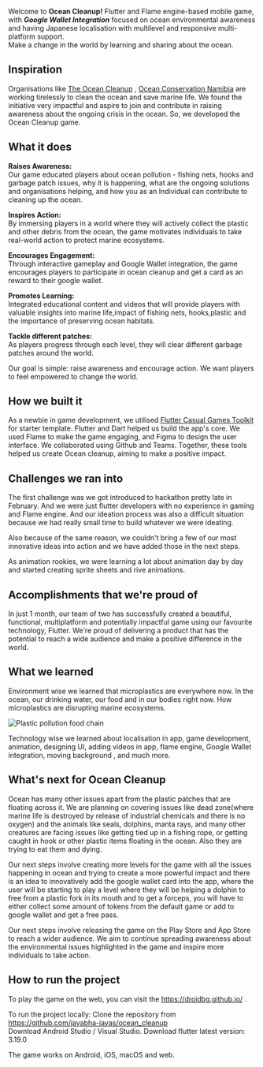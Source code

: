 Welcome to **Ocean Cleanup!** Flutter and Flame engine-based mobile game, with _**Google Wallet Integration**_ focused on ocean environmental awareness and having Japanese localisation with multilevel and responsive multi-platform support. \
Make a change in the world by learning and sharing about the ocean.

## Inspiration

Organisations like [The Ocean Cleanup](https://theoceancleanup.com/) , [Ocean Conservation Namibia](https://www.ocnamibia.org/ ) are working tirelessly to clean the ocean and save marine life. 
We found the initiative very impactful and aspire to join and contribute in raising awareness about the ongoing crisis in the ocean. So, we developed the Ocean Cleanup game.

## What it does

**Raises Awareness:** \
Our game educated players about ocean pollution - fishing nets, hooks and garbage patch issues, why it is happening, what are the ongoing solutions and organisations helping, and how you as an Individual can contribute to cleaning up the ocean.  

**Inspires Action:** \
By immersing players in a world where they will actively collect the plastic and other debris from the ocean, the game motivates individuals to take real-world action to protect marine ecosystems. 

**Encourages Engagement:** \
Through interactive gameplay and Google Wallet integration, the game encourages players to participate in ocean cleanup and get a card as an reward to their google wallet.

**Promotes Learning:** \
Integrated educational content and videos that will provide players with valuable insights into marine life,impact of fishing nets,  hooks,plastic and the importance of preserving ocean habitats. 

**Tackle different patches:** \
As players progress through each level, they will clear different garbage patches around the world.

Our goal is simple: raise awareness and encourage action. We want players to feel empowered to change the world.

## How we built it

As a newbie in game development, we utilised [Flutter Casual Games Toolkit](https://flutter.dev/games) for starter template. 
Flutter and Dart helped us build the app's core. 
We used Flame to make the game engaging, and Figma to design the user interface.
We collaborated using Github and Teams.
Together, these tools helped us create Ocean cleanup, aiming to make a positive impact. 

## Challenges we ran into

The first challenge was we got introduced to hackathon pretty late in February. And we were just flutter developers with no experience in gaming and Flame engine. And our ideation process was also a difficult situation because we had really small time to build whatever we were ideating.

Also because of the same reason, we couldn't bring a few of our most innovative ideas into action and we have added those in the next steps.

As animation rookies, we were learning a lot about animation day by day and started creating sprite sheets and rive animations.

## Accomplishments that we're proud of

In just 1 month, our team of two has successfully created a beautiful, functional, multiplatform and potentially impactful game using our favourite technology, Flutter. We're proud of delivering a product that has the potential to reach a wide audience and make a positive difference in the world.

## What we learned
Environment wise we learned that microplastics are everywhere now. In the ocean, our drinking water, our food and in our bodies right now. How microplastics are disrupting marine ecosystems. 

![Plastic pollution food chain](https://assets.theoceancleanup.com/scaled/1200x/app/uploads/2020/07/illustration3.png.webp)

Technology wise we learned about localisation in app, game development, animation, designing UI, adding videos in app, flame engine, Google Wallet integration, moving background ,  and much more.

## What's next for Ocean Cleanup

Ocean has many other issues apart from the plastic patches that are floating across it. We are planning on covering issues like dead zone(where marine life is destroyed by release of industrial chemicals and there is no oxygen) and the animals like seals, dolphins, manta rays, and many other creatures are facing issues like getting tied up in a fishing rope, or getting caught in hook or other plastic items floating in the ocean. Also they are trying to eat them and dying. 

Our next steps involve creating more levels for the game with all the issues happening in ocean and trying to create a more powerful impact and there is an idea to innovatively add the google wallet card into the app, where the user will be starting to play a level where they will be helping a dolphin to free from a plastic fork in its mouth and to get a forceps, you will have to either collect some amount of tokens from the default game or add to google wallet and get a free pass.

Our next steps involve releasing the game on the Play Store and App Store to reach a wider audience. We aim to continue spreading awareness about the environmental issues highlighted in the game and inspire more individuals to take action.

## How to run the project
To play the game on the web, you can visit the https://droidbg.github.io/ .

To run the project locally:
Clone the repository from https://github.com/jayabha-jayas/ocean_cleanup \
Download Android Studio / Visual Studio.
Download flutter latest version: 3.19.0 

The game works on Android, iOS, macOS and web.

